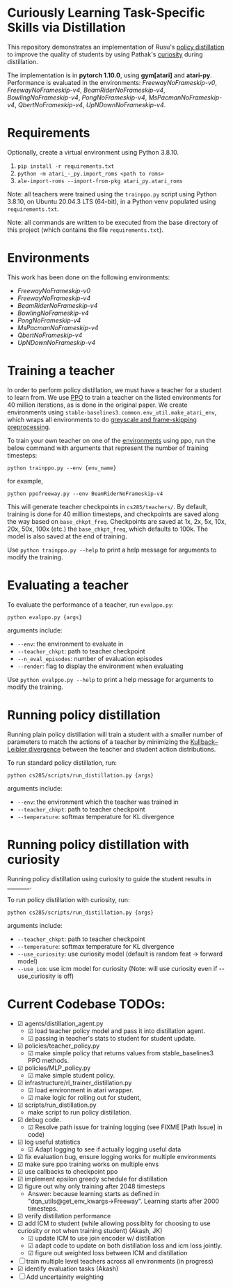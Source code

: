 # Curiously Learning Task-Specific Skills via Distillation

This repository demonstrates an implementation of Rusu's [policy distillation](https://arxiv.org/abs/1511.06295) to improve the quality of students by using Pathak's [curiosity](https://arxiv.org/abs/1705.05363) during distillation.

The implementation is in **pytorch 1.10.0**, using **gym[atari]** and **atari-py**. Performance is evaluated in the environments: *FreewayNoFrameskip-v0*, *FreewayNoFrameskip-v4*, *BeamRiderNoFrameskip-v4*, *BowlingNoFrameskip-v4*, *PongNoFrameskip-v4*, *MsPacmanNoFrameskip-v4*, *QbertNoFrameskip-v4*, *UpNDownNoFrameskip-v4*.

# Requirements

Optionally, create a virtual environment using Python 3.8.10.

1. `pip install -r requirements.txt`
2. `python -m atari_-_py.import_roms <path to roms>`
3. `ale-import-roms --import-from-pkg atari_py.atari_roms`

Note: all teachers were trained using the `trainppo.py` script using Python 3.8.10, on Ubuntu 20.04.3 LTS (64-bit), in a Python venv populated using `requirements.txt`.

Note: all commands are written to be executed from the base directory of this project (which contains the file `requirements.txt`).

# Environments

This work has been done on the following environments:

- *FreewayNoFrameskip-v0*
- *FreewayNoFrameskip-v4*
- *BeamRiderNoFrameskip-v4*
- *BowlingNoFrameskip-v4*
- *PongNoFrameskip-v4*
- *MsPacmanNoFrameskip-v4*
- *QbertNoFrameskip-v4*
- *UpNDownNoFrameskip-v4*

# Training a teacher

In order to perform policy distillation, we must have a teacher for a student to learn from. We use [PPO](https://arxiv.org/abs/1707.06347) to train a teacher on the listed environments for 40 million iterations, as is done in the original paper. We create environments using `stable-baselines3.common.env_util.make_atari_env`, which wraps all environments to do [greyscale and frame-skipping preprocessing](https://danieltakeshi.github.io/2016/11/25/frame-skipping-and-preprocessing-for-deep-q-networks-on-atari-2600-games/).

To train your own teacher on one of the [environments](#1-environments) using ppo, run the below command with arguments that represent the number of training timesteps:

    python trainppo.py --env {env_name}

for example,

    python ppofreeway.py --env BeamRiderNoFrameskip-v4

This will generate teacher checkpoints in `cs285/teachers/`. By default, training is done for 40 million timesteps, and checkpoints are saved along the way based on `base_chkpt_freq`. Checkpoints are saved at 1x, 2x, 5x, 10x, 20x, 50x, 100x (etc.) the `base_chkpt_freq`, which defaults to 100k. The model is also saved at the end of training.

Use `python trainppo.py --help` to print a help message for arguments to modify the training. 

# Evaluating a teacher

To evaluate the performance of a teacher, run `evalppo.py`:

    python evalppo.py {args}

arguments include:
- `--env`: the environment to evaluate in
- `--teacher_chkpt`: path to teacher checkpoint
- `--n_eval_episodes`: number of evaluation episodes
- `--render`: flag to display the environment when evaluating

Use `python evalppo.py --help` to print a help message for arguments to modify the training. 

# Running policy distillation

Running plain policy distillation will train a student with a smaller number of parameters to match the actions of a teacher by minimizing the [Kullback–Leibler divergence](https://en.wikipedia.org/wiki/Kullback%E2%80%93Leibler_divergence) between the teacher and student action distributions.

To run standard policy distillation, run:

    python cs285/scripts/run_distillation.py {args}

arguments include:
- `--env`: the environment which the teacher was trained in
- `--teacher_chkpt`: path to teacher checkpoint
- `--temperature`: softmax temperature for KL divergence

# Running policy distillation with curiosity

Running policy distillation using curiosity to guide the student results in ________.

To run policy distillation with curiosity, run:

    python cs285/scripts/run_distillation.py {args}

arguments include:
- `--teacher_chkpt`: path to teacher checkpoint
- `--temperature`: softmax temperature for KL divergence
- `--use_curiosity`: use curiosity model (default is random feat -> forward model)
- `--use_icm`: use icm model for curiosity (Note: will use curiosity even if --use_curiosity is off)

# Current Codebase TODOs:
- ☑ agents/distillation_agent.py
    - ☑ load teacher policy model and pass it into distillation agent.
    - ☑ passing in teacher's stats to student for student update.
- ☑ policies/teacher_policy.py
    - ☑ make simple policy that returns values from stable_baselines3 PPO methods.
- ☑ policies/MLP_policy.py
    - ☑ make simple student policy.
- ☑ infrastructure/rl_trainer_distillation.py
    - ☑ load environment in atari wrapper.
    - ☑ make logic for rolling out for student, 
- ☑ scripts/run_distillation.py
    - make script to run policy distillation.
- ☑ debug code.
    - ☑ Resolve path issue for training logging (see FIXME [Path Issue] in code)
- ☑ log useful statistics
    - ☑ Adapt logging to see if actually logging useful data
- ☑ fix evaluation bug, ensure logging works for multiple environments
- ☑ make sure ppo training works on multiple envs
- ☑ use callbacks to checkpoint ppo
- ☑ implement epsilon greedy schedule for distillation
- ☑ figure out why only training after 2048 timesteps
    - Answer: because learning starts as defined in "dqn_utils@get_env_kwargs->Freeway". Learning starts after 2000 timesteps.
- ☑ verify distillation performance
- ☑ add ICM to student (while allowing possiblity for choosing to use curiosity or not when training student) (Akash, JK)
    - ☑ update ICM to use join encoder w/ distillation
    - ☑ adapt code to update on both distillation loss and icm loss jointly.
    - ☑ figure out weighted loss between ICM and distillation
- ☐ train multiple level teachers across all environments (in progress)
- ☑ identify evaluation tasks (Akash)
- ☐ Add uncertainity weighting
